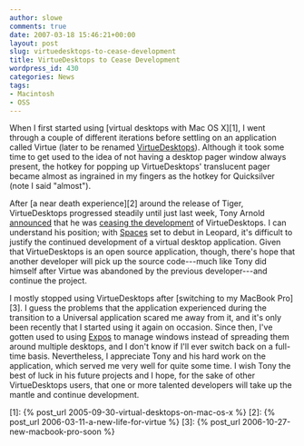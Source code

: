 ```yaml
---
author: slowe
comments: true
date: 2007-03-18 15:46:21+00:00
layout: post
slug: virtuedesktops-to-cease-development
title: VirtueDesktops to Cease Development
wordpress_id: 430
categories: News
tags:
- Macintosh
- OSS
---
```


When I first started using [virtual desktops with Mac OS X][1], I went through a couple of different iterations before settling on an application called Virtue (later to be renamed [VirtueDesktops](http://www.virtuedesktops.info/)). Although it took some time to get used to the idea of not having a desktop pager window always present, the hotkey for popping up VirtueDesktops' translucent pager became almost as ingrained in my fingers as the hotkey for Quicksilver (note I said "almost").

After [a near death experience][2] around the release of Tiger, VirtueDesktops progressed steadily until just last week, Tony Arnold [announced](http://virtuedesktops.info/index.php/2007/03/11/virtuedesktops-the-end-for-now/) that he was [ceasing the development](http://forums.cocoaforge.com/viewtopic.php?t=12392) of VirtueDesktops. I can understand his position; with [Spaces](http://www.apple.com/macosx/leopard/spaces.html) set to debut in Leopard, it's difficult to justify the continued development of a virtual desktop application. Given that VirtueDesktops is an open source application, though, there's hope that another developer will pick up the source code---much like Tony did himself after Virtue was abandoned by the previous developer---and continue the project.

I mostly stopped using VirtueDesktops after [switching to my MacBook Pro][3]. I guess the problems that the application experienced during the transition to a Universal application scared me away from it, and it's only been recently that I started using it again on occasion. Since then, I've gotten used to using [Expos](http://www.apple.com/macosx/features/expose/) to manage windows instead of spreading them around multiple desktops, and I don't know if I'll ever switch back on a full-time basis. Nevertheless, I appreciate Tony and his hard work on the application, which served me very well for quite some time. I wish Tony the best of luck in his future projects and I hope, for the sake of other VirtueDesktops users, that one or more talented developers will take up the mantle and continue development.

[1]: {% post_url 2005-09-30-virtual-desktops-on-mac-os-x %}
[2]: {% post_url 2006-03-11-a-new-life-for-virtue %}
[3]: {% post_url 2006-10-27-new-macbook-pro-soon %}
